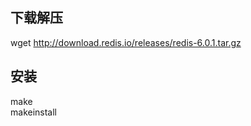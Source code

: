 ## 下载解压  
  wget http://download.redis.io/releases/redis-6.0.1.tar.gz   
## 安装
  make   
  makeinstall
